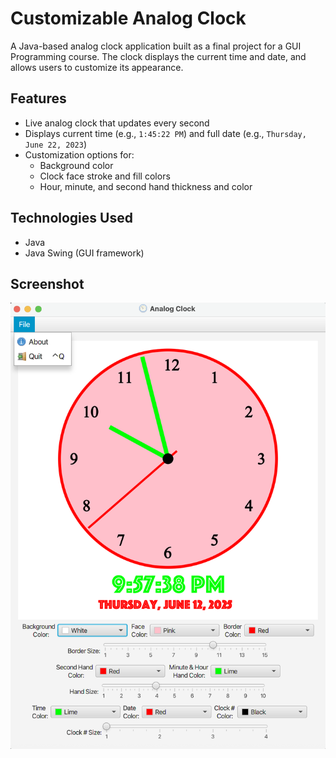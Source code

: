 # Customizable Analog Clock

A Java-based analog clock application built as a final project for a GUI Programming course. The clock displays the current time and date, and allows users to customize its appearance.

## Features

- Live analog clock that updates every second
- Displays current time (e.g., `1:45:22 PM`) and full date (e.g., `Thursday, June 22, 2023`)
- Customization options for:
  - Background color
  - Clock face stroke and fill colors
  - Hour, minute, and second hand thickness and color

## Technologies Used

- Java
- Java Swing (GUI framework)

## Screenshot

![Customizable Analog Clock Screenshot](Screenshot.png)


